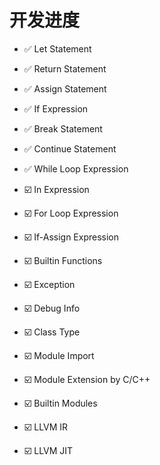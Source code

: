# 开发进度

- :white_check_mark: Let Statement
- :white_check_mark: Return Statement
- :white_check_mark: Assign Statement
- :white_check_mark: If Expression
- :white_check_mark: Break Statement
- :white_check_mark: Continue Statement
- :white_check_mark: While Loop Expression

- :ballot_box_with_check: In Expression
- :ballot_box_with_check: For Loop Expression

- :ballot_box_with_check: If-Assign Expression
- :ballot_box_with_check: Builtin Functions

- :ballot_box_with_check: Exception
- :ballot_box_with_check: Debug Info

- :ballot_box_with_check: Class Type
- :ballot_box_with_check: Module Import
- :ballot_box_with_check: Module Extension by C/C++
- :ballot_box_with_check: Builtin Modules
- :ballot_box_with_check: LLVM IR
- :ballot_box_with_check: LLVM JIT